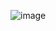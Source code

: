 ![image](https://user-images.githubusercontent.com/90595291/147340908-c1466c2a-6971-4920-bd85-8365e882ecbd.png)
